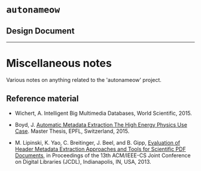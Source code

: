 # `autonameow`
## Design Document

--------------------------------------------------------------------------------


Miscellaneous notes
===================
Various notes on anything related to the 'autonameow' project.




Reference material
------------------

* Wichert, A. Intelligent Big Multimedia Databases, World Scientific, 2015.

* Boyd, J. [Automatic Metadata Extraction The High Energy Physics Use Case][1].
  Master Thesis, EPFL, Switzerland, 2015.

* M. Lipinski, K. Yao, C. Breitinger, J. Beel, and B. Gipp, [Evaluation of
  Header Metadata Extraction Approaches and Tools for Scientific PDF
  Documents][2], in Proceedings of the 13th ACM/IEEE-CS Joint Conference on
  Digital Libraries (JCDL), Indianapolis, IN, USA, 2013.


[1]: https://preprints.cern.ch/record/2039361/files/CERN-THESIS-2015-105.pdf
[2]: http://docear.org/papers/Evaluation_of_Header_Metadata_Extraction_Approaches_and_Tools_for_Scientific_PDF_Documents.pdf
